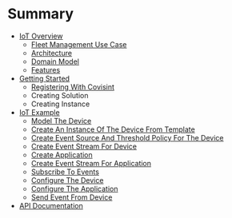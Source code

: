 # Summary

* [IoT Overview](README.md)
   * [Fleet Management Use Case](fleet_management_use_case.md)
   * [Architecture](iot_architecture.md)
   * [Domain Model](iot_domain_model.md)
   * [Features](features.md)
* [Getting Started](getting_started.md)
   * [Registering With Covisint](registering_with_covisint.md)
   * Creating Solution
   * Creating Instance
* [IoT Example](iot_use_case.md)
   * [Model The Device](model_the_device.md)
   * [Create An Instance Of The Device From Template](create_an_instance_of_the_device_from_template.md)
   * [Create Event Source And Threshold Policy For The Device](create_event_source_and_threshold_policy_for_the_device.md)
   * [Create Event Stream For Device](create_event_stream_for_device.md)
   * [Create Application](create_application.md)
   * [Create Event Stream For Application](create_event_stream_for_application.md)
   * [Subscribe To Events](subscribe_to_events.md)
   * [Configure The Device](configure_the_device.md)
   * [Configure The Application](configure_the_application.md)
   * [Send Event From Device](send_event_from_device.md)
* [API Documentation](api_reference_guide.md)

